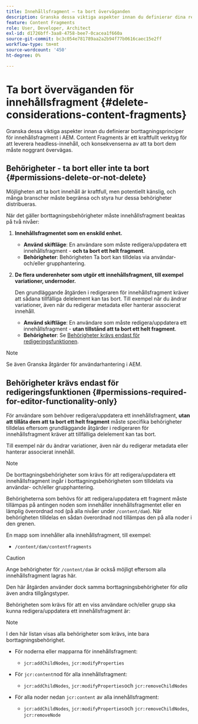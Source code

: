 ```yaml
---
title: Innehållsfragment – ta bort överväganden
description: Granska dessa viktiga aspekter innan du definierar dina regler för borttagning av innehållsfragment i AEM. Content Fragments är ett kraftfullt verktyg för att leverera headless-innehåll, och konsekvenserna av att ta bort dem måste noggrant övervägas.
feature: Content Fragments
role: User, Developer, Architect
exl-id: d1726bff-3aa8-4758-bee7-0cacea1f660a
source-git-commit: bc3c054e781789aa2a2b94f77b0616caec15e2ff
workflow-type: tm+mt
source-wordcount: '450'
ht-degree: 0%

---
```


# Ta bort överväganden för innehållsfragment {#delete-considerations-content-fragments}

Granska dessa viktiga aspekter innan du definierar borttagningsprinciper för innehållsfragment i AEM. Content Fragments är ett kraftfullt verktyg för att leverera headless-innehåll, och konsekvenserna av att ta bort dem måste noggrant övervägas.

## Behörigheter - ta bort eller inte ta bort {#permissions-delete-or-not-delete}

Möjligheten att ta bort innehåll är kraftfull, men potentiellt känslig, och många branscher måste begränsa och styra hur dessa behörigheter distribueras.

När det gäller borttagningsbehörigheter måste innehållsfragment beaktas på två nivåer:

1. **Innehållsfragmentet som en enskild enhet.**

   * **Använd skiftläge**: En användare som måste redigera/uppdatera ett innehållsfragment - **och ta bort ett helt fragment**.
   * **Behörigheter**: Behörigheten Ta bort kan tilldelas via användar- och/eller grupphantering.

2. **De flera underenheter som utgör ett innehållsfragment, till exempel variationer, undernoder.**

   Den grundläggande åtgärden i redigeraren för innehållsfragment kräver att sådana tillfälliga delelement kan tas bort. Till exempel när du ändrar variationer, även när du redigerar metadata eller hanterar associerat innehåll.

   * **Använd skiftläge**: En användare som måste redigera/uppdatera ett innehållsfragment - **utan tillstånd att ta bort ett helt fragment**.
   * **Behörigheter**: Se [Behörigheter krävs endast för redigeringsfunktionen](#permissions-required-for-editor-functionality-only).

>[!NOTE]
>
>Se även Granska åtgärder för användarhantering i AEM.

## Behörigheter krävs endast för redigeringsfunktionen {#permissions-required-for-editor-functionality-only}

För användare som behöver redigera/uppdatera ett innehållsfragment, **utan att tillåta dem att ta bort ett helt fragment** måste specifika behörigheter tilldelas eftersom grundläggande åtgärder i redigeraren för innehållsfragment kräver att tillfälliga delelement kan tas bort.

Till exempel när du ändrar variationer, även när du redigerar metadata eller hanterar associerat innehåll.

>[!NOTE]
>
>De borttagningsbehörigheter som krävs för att redigera/uppdatera ett innehållsfragment ingår i borttagningsbehörigheten som tilldelats via användar- och/eller grupphantering.

Behörigheterna som behövs för att redigera/uppdatera ett fragment måste tillämpas på antingen noden som innehåller innehållsfragmentet eller en lämplig överordnad nod (på alla nivåer under `/content/dam`). När behörigheten tilldelas en sådan överordnad nod tillämpas den på alla noder i den grenen.

En mapp som innehåller alla innehållsfragment, till exempel:

* `/content/dam/contentfragments`

>[!CAUTION]
>
>Ange behörigheter för `/content/dam` är också möjligt eftersom alla innehållsfragment lagras här.
>
>Den här åtgärden använder dock samma borttagningsbehörigheter för *alla* även andra tillgångstyper.

Behörigheten som krävs för att en viss användare och/eller grupp ska kunna redigera/uppdatera ett innehållsfragment är:

>[!NOTE]
>
>I den här listan visas alla behörigheter som krävs, inte bara borttagningsbehörighet.

* För noderna eller mapparna för innehållsfragment:

   * `jcr:addChildNodes`, `jcr:modifyProperties`

* För `jcr:content`nod för alla innehållsfragment:

   * `jcr:addChildNodes`, `jcr:modifyProperties`och `jcr:removeChildNodes`

* För alla noder nedan `jcr:content` av alla innehållsfragment:

   * `jcr:addChildNodes`, `jcr:modifyProperties`och `jcr:removeChildNodes`, `jcr:removeNode`
